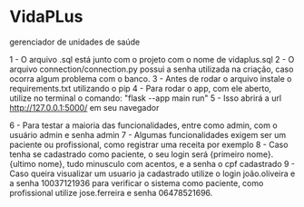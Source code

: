 # VidaPLus
gerenciador de unidades de saúde

1 - O arquivo .sql está junto com o projeto com o nome de vidaplus.sql
2 - O arquivo connection/connection.py possui a senha utilizada na criação, caso ocorra algum problema com o banco.
3 - Antes de rodar o arquivo instale o requirements.txt utilizando o pip
4 - Para rodar o app, com ele aberto, utilize no terminal o comando: "flask --app main run"
5 - Isso abrirá a url http://127.0.0.1:5000/ em seu navegador

6 - Para testar a maioria das funcionalidades, entre como admin, com o usuário admin e senha admin
7 - Algumas funcionalidades exigem ser um paciente ou profissional, como registrar uma receita por exemplo
8 - Caso tenha se cadastrado como paciente, o seu login será {primeiro nome}.{ultimo nome}, tudo minusculo com acentos, e a senha o cpf cadastrado
9 - Caso queira visualizar um usuario ja cadastrado utilize o login joão.oliveira e a senha 10037121936 para verificar o sistema como paciente, como profissional utilize jose.ferreira e senha 06478521696.
